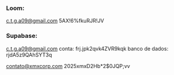 ### Loom:

c.t.g.a09@gmail.com
5AX!6%fkuRJR!JV

### Supabase:

c.t.g.a09@gmail.com
conta: frj.jpk2qvk4ZVR9kqk
banco de dados: rjdA5z9QAhSYT3q

contato@xmxcorp.com
2025xmxD2Hb*2$0JQP;vv
